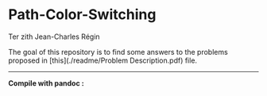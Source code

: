 # Path-Color-Switching
 Ter zith Jean-Charles Régin

The goal of this repository is to find some answers to the problems proposed in [this](./readme/Problem Description.pdf) file.

___
**Compile with pandoc :**